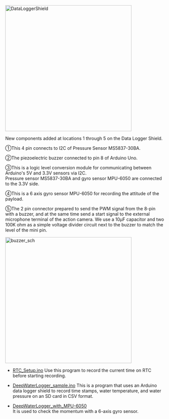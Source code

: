 
<img width="400" src="https://github.com/siaflab/Deep_Water_Data_Logging_At_Lake_Shikotu/blob/main/DIY_Probe_for_Deep_Water/Sample_Code/DataLoggerShield.png" alt="DataLoggerShield" title="DataLoggerShield">  

New components added at locations 1 through 5 on the Data Logger Shield.

①This 4 pin connects to I2C of Pressure Sensor MS5837-30BA.

②The piezoelectric buzzer connected to pin 8 of Arduino Uno.

③This is a logic level conversion module for communicating between Arduino's 5V and 3.3V sensors via I2C.  
Pressure sensor MS5837-30BA and gyro sensor MPU-6050 are connected to the 3.3V side.

④This is a 6 axis gyro sensor MPU-6050 for recording the attitude of the payload.

⑤The 2 pin connector prepared to send the PWM signal from the 8-pin with a buzzer,
 and at the same time send a start signal to the external microphone terminal of the action camera. 
We use a 10μF capacitor and two 100K ohm as a simple voltage divider circuit next to the buzzer to match the level of the mini pin.

<img width="400" src="https://github.com/siaflab/Deep_Water_Data_Logging_At_Lake_Shikotu/blob/main/DIY_Probe_for_Deep_Water/Sample_Code/buzzer.png" alt="buzzer_sch" title="buzzer_sch">  

* [RTC_Setup.ino](https://github.com/siaflab/Deep_Water_Data_Logging_At_Lake_Shikotu/blob/main/DIY_Probe_for_Deep_Water/Sample_Code/RTC_Setup.ino)
Use this program to record the current time on RTC before starting recording. 

* [DeepWaterLogger_sample.ino](https://github.com/siaflab/Deep_Water_Data_Logging_At_Lake_Shikotu/blob/main/DIY_Probe_for_Deep_Water/Sample_Code/DeepWaterLogger_sample.ino)  This is a program that uses an Arduino data logger shield to record time stamps, water temperature, and water pressure on an SD card in CSV format.

* [DeepWaterLogger_with_MPU-6050](https://github.com/siaflab/Deep_Water_Data_Logging_At_Lake_Shikotu/blob/main/DIY_Probe_for_Deep_Water/Sample_Code/DeepWaterLogger_with_MPU-6050)  
It is used to check the momentum with a 6-axis gyro sensor.
